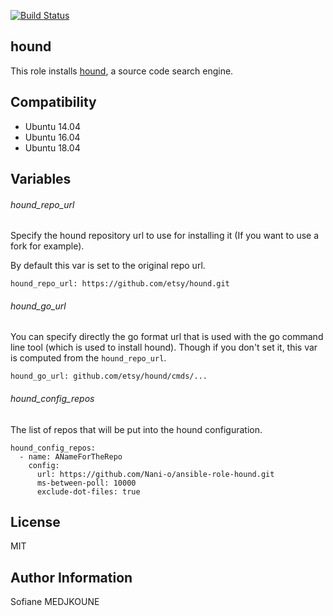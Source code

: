 [![Build Status](https://travis-ci.org/Nani-o/ansible-role-hound.svg?branch=master)](https://travis-ci.org/Nani-o/ansible-role-hound)

hound
-----

This role installs [hound](https://github.com/etsy/hound), a source code search engine.

Compatibility
-------------

- Ubuntu 14.04
- Ubuntu 16.04
- Ubuntu 18.04

Variables
---------

###### hound_repo_url

Specify the hound repository url to use for installing it (If you want to use a fork for example).

By default this var is set to the original repo url.

```
hound_repo_url: https://github.com/etsy/hound.git
```

###### hound_go_url

You can specify directly the go format url that is used with the go command line tool (which is used to install hound). Though if you don't set it, this var is computed from the `hound_repo_url`.

```
hound_go_url: github.com/etsy/hound/cmds/...
```

###### hound_config_repos

The list of repos that will be put into the hound configuration.

```
hound_config_repos:
  - name: ANameForTheRepo
    config:
      url: https://github.com/Nani-o/ansible-role-hound.git
      ms-between-poll: 10000
      exclude-dot-files: true
```

License
-------

MIT

Author Information
------------------

Sofiane MEDJKOUNE

